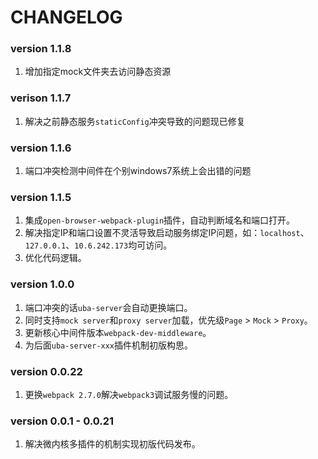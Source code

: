 # CHANGELOG

### version 1.1.8

1. 增加指定mock文件夹去访问静态资源

### verison 1.1.7

1. 解决之前静态服务`staticConfig`冲突导致的问题现已修复

### version 1.1.6

1. 端口冲突检测中间件在个别windows7系统上会出错的问题

### version 1.1.5

1. 集成`open-browser-webpack-plugin`插件，自动判断域名和端口打开。
2. 解决指定IP和端口设置不灵活导致启动服务绑定IP问题，如：`localhost`、`127.0.0.1`、`10.6.242.173`均可访问。
3. 优化代码逻辑。

### version 1.0.0

1. 端口冲突的话`uba-server`会自动更换端口。
2. 同时支持`mock server`和`proxy server`加载，优先级`Page` > `Mock` > `Proxy`。
3. 更新核心中间件版本`webpack-dev-middleware`。
4. 为后面`uba-server-xxx`插件机制初版构思。

### version 0.0.22

1. 更换`webpack 2.7.0`解决`webpack3`调试服务慢的问题。

### version 0.0.1 - 0.0.21

1. 解决微内核多插件的机制实现初版代码发布。
